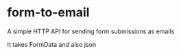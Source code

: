 # form-to-email
A simple HTTP API for sending form submissions as emails

It takes FormData and also json
